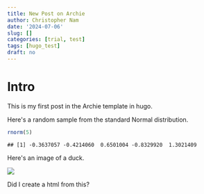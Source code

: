 ```yaml
---
title: New Post on Archie
author: Christopher Nam
date: '2024-07-06'
slug: []
categories: [trial, test]
tags: [hugo_test]
draft: no
---
```


# Intro

This is my first post in the Archie template in hugo.

Here's a random sample from the standard Normal distribution.


```r
rnorm(5)
```

```
## [1] -0.3637057 -0.4214060  0.6501004 -0.8329920  1.3021409
```

Here's an image of a duck.

![](https://i.ebayimg.com/images/g/vToAAOSwr6hdW8L8/s-l1600.jpg)

Did I create a html from this?
